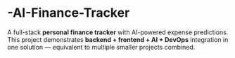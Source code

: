 # -AI-Finance-Tracker
A full-stack **personal finance tracker** with AI-powered expense predictions.   This project demonstrates **backend + frontend + AI + DevOps** integration in one solution — equivalent to multiple smaller projects combined.
